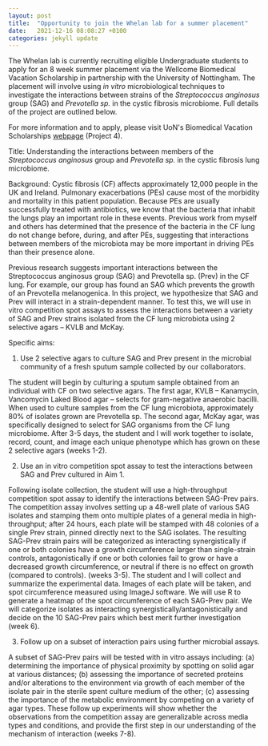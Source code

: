 ```yaml
---
layout: post
title:  "Opportunity to join the Whelan lab for a summer placement"
date:   2021-12-16 08:08:27 +0100
categories: jekyll update
---
```


The Whelan lab is currently recruiting eligible Undergraduate students to apply for an 8 week summer placement via the Wellcome Biomedical Vacation Scholarship in partnership with the University of Nottingham. The placement will involve using *in vitro* microbiological techniques to investigate the interactions between strains of the *Streptococcus anginosus* group (SAG) and *Prevotella sp.* in the cystic fibrosis microbiome. Full details of the project are outlined below.

For more information and to apply, please visit UoN's Biomedical Vacation Scholarships [webpage][url] (Project 4).


Title: Understanding the interactions between members of the *Streptococcus anginosus* group and *Prevotella sp.* in the cystic fibrosis lung microbiome.

Background: Cystic fibrosis (CF) affects approximately 12,000 people in the UK and Ireland. Pulmonary exacerbations (PEs) cause most of the morbidity and mortality in this patient population. Because PEs are usually successfully treated with antibiotics, we know that the bacteria that inhabit the lungs play an important role in these events. Previous work from myself and others has determined that the presence of the bacteria in the CF lung do not change before, during, and after PEs, suggesting that interactions between members of the microbiota may be more important in driving PEs than their presence alone.

Previous research suggests important interactions between the Streptococcus anginosus group (SAG) and Prevotella sp. (Prev) in the CF lung. For example, our group has found an SAG which prevents the growth of an Prevotella melanogenica. In this project, we hypothesize that SAG and Prev will interact in a strain-dependent manner. To test this, we will use in vitro competition spot assays to assess the interactions between a variety of SAG and Prev strains isolated from the CF lung microbiota using 2 selective agars – KVLB and McKay.

Specific aims:

1. Use 2 selective agars to culture SAG and Prev present in the microbial community of a fresh sputum sample collected by our collaborators.

The student will begin by culturing a sputum sample obtained from an individual with CF on two selective agars. The first agar, KVLB – Kanamycin, Vancomycin Laked Blood agar – selects for gram-negative anaerobic bacilli. When used to culture samples from the CF lung microbiota, approximately 80% of isolates grown are Prevotella sp. The second agar, McKay agar, was specifically designed to select for SAG organisms from the CF lung microbiome. After 3-5 days, the student and I will work together to isolate, record, count, and image each unique phenotype which has grown on these 2 selective agars (weeks 1-2).

2. Use an in vitro competition spot assay to test the interactions between SAG and Prev cultured in Aim 1.

Following isolate collection, the student will use a high-throughput competition spot assay to identify the interactions between SAG-Prev pairs. The competition assay involves setting up a 48-well plate of various SAG isolates and stamping them onto multiple plates of a general media in high-throughput; after 24 hours, each plate will be stamped with 48 colonies of a single Prev strain, pinned directly next to the SAG isolates. The resulting SAG-Prev strain pairs will be categorized as interacting synergistically if one or both colonies have a growth circumference larger than single-strain controls, antagonistically if one or both colonies fail to grow or have a decreased growth circumference, or neutral if there is no effect on growth (compared to controls). (weeks 3-5). The student and I will collect and summarize the experimental data. Images of each plate will be taken, and spot circumference measured using ImageJ software. We will use R to generate a heatmap of the spot circumference of each SAG-Prev pair. We will categorize isolates as interacting synergistically/antagonistically and decide on the 10 SAG-Prev pairs which best merit further investigation (week 6).

3. Follow up on a subset of interaction pairs using further microbial assays.

A subset of SAG-Prev pairs will be tested with in vitro assays including: (a) determining the importance of physical proximity by spotting on solid agar at various distances; (b) assessing the importance of secreted proteins and/or alterations to the environment via growth of each member of the isolate pair in the sterile spent culture medium of the other; (c) assessing the importance of the metabolic environment by competing on a variety of agar types. These follow up experiments will show whether the observations from the competition assay are generalizable across media types and conditions, and provide the first step in our understanding of the mechanism of interaction (weeks 7-8).

[url]: https://www.nottingham.ac.uk/Researcher-academy/Wellcome-Biomedical-Vacation-Scholarships/index.aspx#Projects
